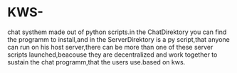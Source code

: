 # KWS-
chat systhem made out of python scripts.in the ChatDirektory you can find the programm to install,and in the ServerDirektory is a py script,that anyone can run on his host server,there can be more than one of these server scripts launched,beacouse they are decentralized and work together to sustain the chat programm,that the users use.based on kws.
